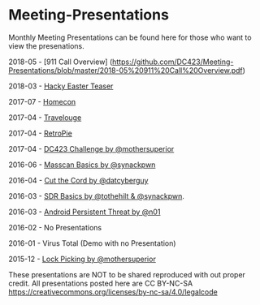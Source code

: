 # Meeting-Presentations

Monthly Meeting Presentations can be found here for those who want to view the presenations. 

2018-05 - [911 Call Overview] (https://github.com/DC423/Meeting-Presentations/blob/master/2018-05%20911%20Call%20Overview.pdf)

2018-03 - [Hacky Easter Teaser](https://github.com/DC423/Meeting-Presentations/blob/master/2018-04-HackyEasterTeaserWalkthrough.pdf)

2017-07 - [Homecon](https://github.com/DC423/Meeting-Presentations/blob/master/2017_07_MasterSlides.pdf)

2017-04 - [Travelouge](https://github.com/DC423/Meeting-Presentations/blob/master/2017-04-Travelouge.pdf)

2017-04 - [RetroPie](https://github.com/DC423/Meeting-Presentations/blob/master/2017-04-RetroPie-Presentation.pptx)

2017-04 - [DC423 Challenge by @mothersuperior](https://github.com/DC423/Meeting-Presentations/blob/master/2017-04-DC423%20Challenge.pdf)

2016-06 - [Masscan Basics by @synackpwn](https://github.com/DC423/Meeting-Presentations/blob/master/DC423%20-%20Masscan%20Basics.pdf)

2016-04 - [Cut the Cord by @datcyberguy](https://github.com/DC423/Meeting-Presentations/blob/master/2016-04-CutTheCord.pdf)

2016-03 - [SDR Basics by @tothehilt & @synackpwn](https://github.com/DC423/Meeting-Presentations/blob/master/2016-03_SDR_Basics.pdf).

2016-03 - [Android Persistent Threat by @n01](https://github.com/DC423/Meeting-Presentations/blob/master/AndroidPersistentThreat.pdf)

2016-02 - No Presentations 

2016-01 - Virus Total (Demo with no Presentation) 

2015-12 - [Lock Picking by @mothersuperior](https://github.com/DC423/Meeting-Presentations/blob/master/2015-12-LockPickingForFunAndnonProfit.pdf)


These presentations are NOT to be shared reproduced with out proper credit. All presentations posted here are CC BY-NC-SA
https://creativecommons.org/licenses/by-nc-sa/4.0/legalcode


